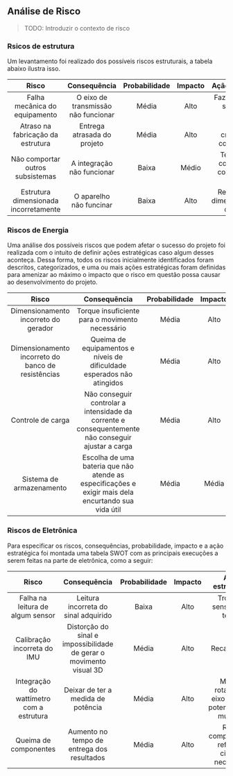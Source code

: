 ## Análise de Risco

> TODO: Introduzir o contexto de risco
### Rsicos de estrutura
Um levantamento foi realizado dos possíveis riscos estruturais, a tabela abaixo ilustra isso.

|Risco|Consequência   |Probabilidade| Impacto | Ação estratégica                  |
|:-----:|:----------:|:--------------:|:-----------:|:---------:|
|Falha mecânica do equipamento|O eixo de transmissão não funcionar|Média|Alto|Fazer cálculos e simulações corretos 
|Atraso na fabricação da estrutura|Entrega atrasada do projeto|Média|Alto|Seguir o cronograma corretamente|
|Não comportar outros subsistemas|A integração não funcionar|Baixa|Médio|Ter uma boa comunicação com as outras áreas|
|Estrutura dimensionada incorretamente|O aparelho não funcinar|Baixa|Alto|Realização de dimensionamento detalhado
### Riscos de Energia 

Uma análise dos possíveis riscos que podem afetar o sucesso do projeto foi realizada com o intuito de definir ações estratégicas caso algum desses aconteça. Dessa forma, todos os riscos inicialmente identificados foram descritos, categorizados, e uma ou mais ações estratégicas foram definidas para amenizar ao máximo o impacto que o risco em questão possa causar ao desenvolvimento do projeto.

|Risco|Consequência   |Probabilidade| Impacto | Ação estratégica                  |
|:-----:|:----------:|:--------------:|:-----------:|:---------:|
|Dimensionamento incorreto do gerador|Torque insuficiente para o movimento necessário|Média|Alto|Fazer cálculos e simulações antes da escolha 
|Dimensionamento incorreto do banco de resistências|Queima de equipamentos e níveis de dificuldade esperados não atingidos|Média|Alto|Fazer cálculos e simulações antes da montagem e verificar sistema antes da ligação|
|Controle de carga |Não conseguir controlar a intensidade da corrente e consequentemente não conseguir ajustar a carga|Média|Alto| Verificação de todo o sistema 
|Sistema de armazenamento |Escolha de uma bateria que não atende as especificações e exigir mais dela encurtando sua vida útil|Média|Média|Realizar corretamente o dimensionamento


### Riscos de Eletrônica

Para especificar os riscos, consequências, probabilidade, impacto e a ação estratégica foi montada uma tabela SWOT com as principais execuções a serem feitas na parte de eletrônica, como a seguir:

|Risco|Consequência   |Probabilidade| Impacto | Ação estratégica                  |
|:-----:|:----------:|:--------------:|:-----------:|:---------:|
|Falha na leitura de algum sensor|Leitura incorreta do sinal adquirido|Baixa|Alto|Troca do sensor após testes 
|Calibração incorreta do IMU|Distorção do sinal e impossibilidade de gerar o movimento visual 3D|Média|Alto|Recalibração|
|Integração do wattímetro com a estrutura |Deixar de ter a medida de potência|Média|Alto| Medir a rotação do eixo com um potenciômetro multigiro
|Queima de componentes |Aumento no tempo de entrega dos resultados |Média |Alto | Repor componente e refazer o circuito necessário
